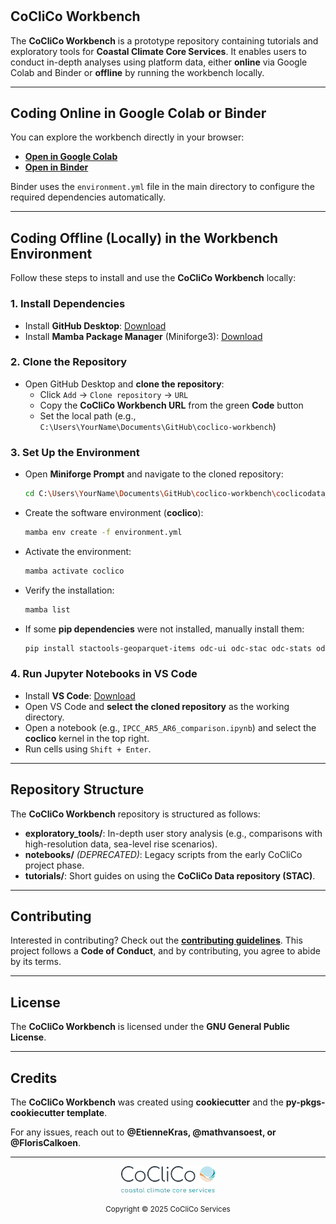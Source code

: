 #

## CoCliCo Workbench
The **CoCliCo Workbench** is a prototype repository containing tutorials and exploratory tools for **Coastal Climate Core Services**. It enables users to conduct in-depth analyses using platform data, either **online** via Google Colab and Binder or **offline** by running the workbench locally.

---

## Coding Online in Google Colab or Binder

You can explore the workbench directly in your browser:
- **[Open in Google Colab](https://colab.research.google.com/github/openearth/coclico-workbench)**
- **[Open in Binder](https://mybinder.org/v2/gh/openearth/coclico-workbench/update_repo_readme)**

Binder uses the `environment.yml` file in the main directory to configure the required dependencies automatically.

---

## Coding Offline (Locally) in the Workbench Environment

Follow these steps to install and use the **CoCliCo Workbench** locally:

### 1. Install Dependencies
- Install **GitHub Desktop**: [Download](https://desktop.github.com/)
- Install **Mamba Package Manager** (Miniforge3): [Download](https://github.com/conda-forge/miniforge#mambaforge)

### 2. Clone the Repository
- Open GitHub Desktop and **clone the repository**:
  - Click `Add` → `Clone repository` → `URL`
  - Copy the **CoCliCo Workbench URL** from the green **Code** button
  - Set the local path (e.g., `C:\Users\YourName\Documents\GitHub\coclico-workbench`)

### 3. Set Up the Environment
- Open **Miniforge Prompt** and navigate to the cloned repository:
  ```sh
  cd C:\Users\YourName\Documents\GitHub\coclico-workbench\coclicodata_env
  ```
- Create the software environment (**coclico**):
  ```sh
  mamba env create -f environment.yml
  ```
- Activate the environment:
  ```sh
  mamba activate coclico
  ```
- Verify the installation:
  ```sh
  mamba list
  ```
- If some **pip dependencies** were not installed, manually install them:
  ```sh
  pip install stactools-geoparquet-items odc-ui odc-stac odc-stats odc-algo odc-io odc-cloud[ASYNC] mapbox mapboxcli xstac
  ```

### 4. Run Jupyter Notebooks in VS Code
- Install **VS Code**: [Download](https://code.visualstudio.com/)
- Open VS Code and **select the cloned repository** as the working directory.
- Open a notebook (e.g., `IPCC_AR5_AR6_comparison.ipynb`) and select the **coclico** kernel in the top right.
- Run cells using `Shift + Enter`.

---

## Repository Structure

The **CoCliCo Workbench** repository is structured as follows:

- **exploratory_tools/**: In-depth user story analysis (e.g., comparisons with high-resolution data, sea-level rise scenarios).
- **notebooks/** *(DEPRECATED)*: Legacy scripts from the early CoCliCo project phase.
- **tutorials/**: Short guides on using the **CoCliCo Data repository (STAC)**.

---

## Contributing
Interested in contributing? Check out the **[contributing guidelines](#)**. This project follows a **Code of Conduct**, and by contributing, you agree to abide by its terms.

---

## License
The **CoCliCo Workbench** is licensed under the **GNU General Public License**.

---

## Credits
The **CoCliCo Workbench** was created using **cookiecutter** and the **py-pkgs-cookiecutter template**.

For any issues, reach out to **@EtienneKras, @mathvansoest, or @FlorisCalkoen**.

---

<div align="center">
    <img src="../assets/logo1.png" width="150" alt="CoCliCo Logo">
    <p><small>Copyright &copy; 2025 CoCliCo Services</small></p>
</div>